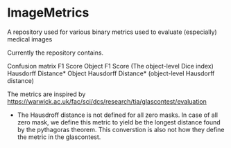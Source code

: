 # ImageMetrics
A repository used for various binary metrics used to evaluate (especially) medical images

Currently the repository contains.

Confusion matrix
F1 Score
Object F1 Score  (The object-level Dice index)
Hausdorff Distance*
Object Hausdorff Distance* (object-level Hausdorff distance)

The metrics are inspired by https://warwick.ac.uk/fac/sci/dcs/research/tia/glascontest/evaluation
* The Hausdroff distance is not defined for all zero masks. In case of all zero mask, we define this metric to yield be the longest distance found by the pythagoras theorem. This converstion is also not how they define the metric in the glascontest.
